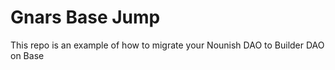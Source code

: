 # Gnars Base Jump

This repo is an example of how to migrate your Nounish DAO to Builder DAO on Base

